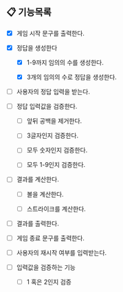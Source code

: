 ## 📋 기능목록

- [X] 게임 시작 문구를 출력한다.


- [X] 정답을 생성한다
  - [X] 1-9까지 임의의 수를 생성한다.
  - [X] 3개의 임의의 수로 정답을 생성한다.


- [ ] 사용자의 정답 입력을 받는다.


- [ ] 정답 입력값을 검증한다. 
  - [ ] 앞뒤 공백을 제거한다.
  - [ ] 3글자인지 검증한다.
  - [ ] 모두 숫자인지 검증한다.
  - [ ] 모두 1-9인지 검증한다.


- [ ] 결과를 계산한다.
  - [ ] 볼을 계산한다.
  - [ ] 스트라이크를 계산한다.


- [ ] 결과를 출력한다.

- [ ] 게임 종료 문구를 출력한다.

- [ ] 사용자의 재시작 여부를 입력받는다.


- [ ] 입력값을 검증하는 기능
  - [ ] 1 혹은 2인지 검증